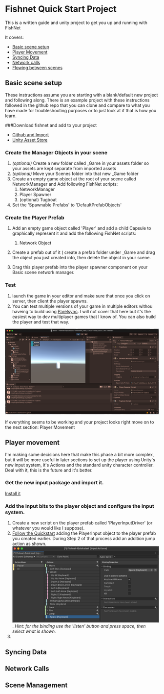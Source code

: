 # Fishnet Quick Start Project

This is a written guide and unity project to get you up and running with FishNet

It covers:

* [Basic scene setup](#Basic-scene-setup)
* [Player Movement](#Player-movement)
* [Syncing Data](#Syncing-Data)
* [Network calls](#Network-Calls)
* [Flowing between scenes](#Scene-Management)

## Basic scene setup
These instructions assume you are starting with a blank/default new project and following along.  There is an example project with these instructions followed in the github repo that you can clone and compare to what you have made for troubleshooting purposes or to just look at if that is how you learn.

###Download fishnet and add to your project
* [Github and Import](https://github.com/FirstGearGames/FishNet)
* [Unity Asset Store](https://assetstore.unity.com/packages/tools/network/fish-net-networking-evolved-207815)

### Create the Manager Objects in your scene
1. *(optional)* Create a new folder called _Game in your assets folder so your assets are kept separate from imported assets
1. *(optional)* Move your Scenes folder into that new _Game folder
1. Create an empty game object at the root of your scene called NetworkManager and Add following FishNet scripts:
 	1. NetworkManager
	1. Player Spawner 
	1. (optional) Tugboat
1. Set the 'Spawnable Prefabs' to 'DefaultPrefabObjects' 

### Create the Player Prefab
1. Add an empty game object called 'Player' and add a child Capsule to graphically represent it and add the following FishNet scripts:
	1. Network Object

1. Create a prefab out of it ( create a prefab folder under _Game and drag the object you just created into, then delete the object in your scene.
1. Drag this player prefab into the player spawner component on your Basic scene network manager.

### Test
1. launch the game in your editor and make sure that once you click on server, then client the player spawns.
1. You can test multiple versions of your game in multiple editors withou haveing to build using [Parelsync](https://github.com/VeriorPies/ParrelSync). I will not cover that here but it's the easiest way to dev multiplayer games that I know of.  You can also build the player and test that way.

![Editor View in Play mode](/images/basic-1.png)

If everything seems to be working and your project looks right move on to the next section: Player Movement


## Player movement
I'm making some decisions here that make this phase a bit more complex, but it will be more useful in later sections to set up the player using Unity's new input system, it's Actions and the standard unity character controller.  Deal with it, this is the future and it's better.

### Get the new input package and import it.
[Install it](https://docs.unity3d.com/Packages/com.unity.inputsystem@1.3/manual/Installation.html)

### Add the input bits to the player object and configure the input system.
1. Create a new script on the player prefab called 'PlayerInputDriver' (or whatever you would like I suppose).
1. [Follow the Quickstart](https://docs.unity3d.com/Packages/com.unity.inputsystem@1.3/manual/QuickStartGuide.html)
adding the PlayerInput object to the player prefab you created earlier.  During Step 2 of that process add an addition jump action as shown. ![Jump Action](/images/jump-action.png). *Hint: for the binding use the 'listen' button and press space, then select what is shown.*
1. 

## Syncing Data

## Network Calls

## Scene Management

